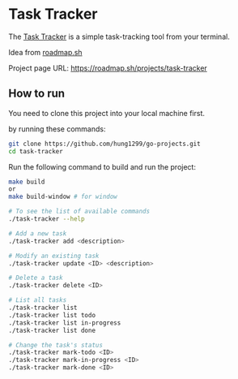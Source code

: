 # Task Tracker

The [Task Tracker](https://roadmap.sh/projects/task-tracker) is a simple task-tracking tool from your terminal.

Idea from [roadmap.sh](https://roadmap.sh/golang/projects)

Project page URL: https://roadmap.sh/projects/task-tracker
## How to run

You need to clone this project into your local machine first.

by running these commands:

```bash
git clone https://github.com/hung1299/go-projects.git
cd task-tracker
```
Run the following command to build and run the project:

```bash
make build
or 
make build-window # for window

# To see the list of available commands
./task-tracker --help 

# Add a new task 
./task-tracker add <description>

# Modify an existing task 
./task-tracker update <ID> <description>

# Delete a task 
./task-tracker delete <ID>

# List all tasks
./task-tracker list
./task-tracker list todo
./task-tracker list in-progress
./task-tracker list done

# Change the task's status
./task-tracker mark-todo <ID>
./task-tracker mark-in-progress <ID>
./task-tracker mark-done <ID>
```
